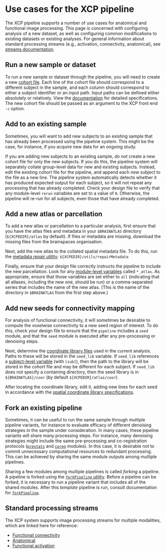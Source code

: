 # Use cases for the XCP pipeline

The XCP pipeline supports a number of use cases for anatomical and functional image processing. This page is concerned with configuring analysis of a new dataset, as well as configuring common modifications to existing datasets or existing analyses. For general information about standard processing streams (e.g., activation, connectivity, anatomical), see [streams documentation](%%BASEURL/config/streams).

## Run a new sample or dataset

To run a new sample or dataset through the pipeline, you will need to create a new [cohort file](%%BASEURL/config/cohort.html). Each line of the cohort file should correspond to a different subject in the sample, and each column should correspond to either a subject identifier or an input path. Input paths can be defined either absolutely or relatively. View the [documentation](%%BASEURL/config/cohort.html) for detailed specifications. The new cohort file should be passed as an argument to the XCP front end `-c` option.

## Add to an existing sample

Sometimes, you will want to add new subjects to an existing sample that has already been processed using the pipeline system. This might be the case, for instance, if you acquire new data for an ongoing study.

If you are adding new subjects to an existing sample, _do not_ create a new cohort file for only the new subjects. If you do this, the pipeline system will separately collate group-level data for new and existing subjects. Instead, edit the existing cohort file for the pipeline, and append each new subject to the file as a new line. The pipeline system automatically detects whether it has produced expected output for each subject, so it will not repeat any processing that has already completed. Check your design file to verify that any module-level `rerun` variables are set to a value of `0`. Otherwise, the pipeline will re-run for all subjects, even those that have already completed.

## Add a new atlas or parcellation

To add a new atlas or parcellation to a particular analysis, first ensure that you have the atlas files and metadata in your `$BRAINATLAS` directory (`${XCPEDIR}/atlas` by default). If files or metadata are missing, download the missing files from the brainspaces organisation.

Next, add the new atlas to the collated spatial metadata file. To do this, run the [metadata repair utility](%%BASEURL/utils/repairMetadata.html): `${XCPEDIR}/utils/repairMetadata`

Finally, ensure that your design file correctly instructs the pipeline to include the new parcellation. Look for any [module-level variables](%%BASEURL/config/variables/scope.html) called `*_atlas`. As appropriate, ensure that those variables are set either to `all` (indicating that all atlases, including the new one, should be run) or a comma-separated series that includes the name of the new atlas. (This is the name of the directory in `$BRAINATLAS` from the first step above.)

## Add new seeds for connectivity mapping

For analysis of functional connectivity, it will sometimes be desirable to compute the voxelwise connectivity to a new seed region of interest. To do this, check your design file to ensure that the `pipeline` includes a `seed` module, and that the `seed` module is executed after any pre-processing or denoising steps.

Next, determine the [coordinate library files](%%BASEURL/space/sclib.html) used in the current analysis. Paths to these will be stored in the `seed_lib` variable. If `seed_lib` references a [subject-level variable](%%BASEURL/config/variables/scope.html) (with `[sub]`), then the path to the library will be stored in the cohort file and may be different for each subject. If `seed_lib` does not specify a containing directory, then the seed library is in `${BRAINATLAS}/coor` (by default `${XCPEDIR}/atlas/coor`).

After locating the coordinate library, edit it, adding new lines for each seed in accordance with the [spatial coordinate library specifications](%%BASEURL/space/sclib.html).

## Fork an existing pipeline

Sometimes, it can be useful to run the same sample through multiple pipeline variants, for instance to evaluate efficacy of different denoising strategies in the sample under consideration. In many cases, these pipeline variants will share many processing steps. For instance, many denoising strategies might include the same pre-processing and co-registration protocols ([`prestats`](%%BASEURL/modules/prestats) and [`coreg`](%%BASEURL/modules/coreg) modules). In this case, it is desirable not to commit unnecessary computational resources to redundant processing. This can be achieved by sharing the same module outputs among mutliple pipelines.

Sharing a few modules among multiple pipelines is called _forking_ a pipeline. A pipeline is forked using the [`forkPipeline` utility](%%BASEURL/utils/forkPipeline). Before a pipeline can be forked, it is necessary to run a pipeline variant that includes all of the shared modules. After this _template_ pipeline is run, consult documentation for [`forkPipeline`](%%BASEURL/utils/forkPipeline).

## Standard processing streams

The XCP system supports image processing streams for multiple modalities, which are linked here for reference:

 * [Functional connectivity](%%BASEURL/config/streams/fc)
 * [Anatomical](%%BASEURL/config/streams/anat)
 * [Functional activation](%%BASEURL/config/streams/task)
